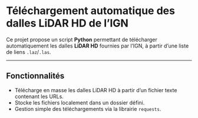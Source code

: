 #  Téléchargement automatique des dalles LiDAR HD de l’IGN

Ce projet propose un script **Python** permettant de télécharger automatiquement les dalles **LiDAR HD** fournies par l’IGN, à partir d’une liste de liens `.laz`/`.las`.

---

##  Fonctionnalités
- Télécharge en masse les dalles LiDAR HD à partir d’un fichier texte contenant les URLs.
- Stocke les fichiers localement dans un dossier défini.
- Gestion simple des téléchargements via la librairie `requests`.
